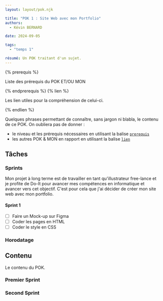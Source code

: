```yaml
---
layout: layout/pok.njk

title: "POK 1 : Site Web avec mon Portfolio"
authors:
  - Kévin BERNARD

date: 2024-09-05

tags:
  - "temps 1"

résumé: Un POK traitant d'un sujet.
---
```


{% prerequis %}

Liste des prérequis du POK ET/OU MON

{% endprerequis %}
{% lien %}

Les lien utiles pour la compréhension de celui-ci.

{% endlien %}

Quelques phrases permettant de connaître, sans jargon ni blabla, le contenu de ce POK. On oubliera pas de donner :

- le niveau et les prérequis nécessaires en utilisant la balise [`prerequis`](/cs/contribuer-au-site/#prerequis)
- les autres POK & MON en rapport en utilisant la balise [`lien`](/cs/contribuer-au-site/#lien)

## Tâches

### Sprints

Mon projet à long terme est de travailler en tant qu'illustrateur free-lance et je profite de Do-It pour avancer mes compétences en informatique et avancer vers cet objectif.
C'est pour cela que j'ai décider de créer mon site web avec mon portfolio.

#### Sprint 1

<!-- Liste des taches que l'on pense faire. On coche si la tache est réalisée. A la fin du sprint on fait une petite étude post-mortem pour voir ce qui s'est passé et les ajustement à faire pour le prochain sprint, pok. -->

- [ ] Faire un Mock-up sur Figma
- [ ] Coder les pages en HTML
- [ ] Coder le style en CSS
<!-- - [x] Une tâche réalisée -->

<!-- #### Sprint 2

- [ ] Une tâche non réalisée
- [x] Une tâche réalisée

Liste des taches que l'on pense faire. On coche si la tache est réalisée. A la fin du sprint on fait une petite étude post-mortem pour voir ce qui s'est passé et les ajustement à faire pour le prochain sprint, pok. -->

### Horodatage

<!-- Toutes les séances et le nombre d'heure que l'on y a passé.

| Date | Heures passées | Indications |
| -------- | -------- |-------- |
| Mardi 27/08  | 1H  | Travail sur la trame du site | -->

## Contenu

Le contenu du POK.

### Premier Sprint

### Second Sprint
